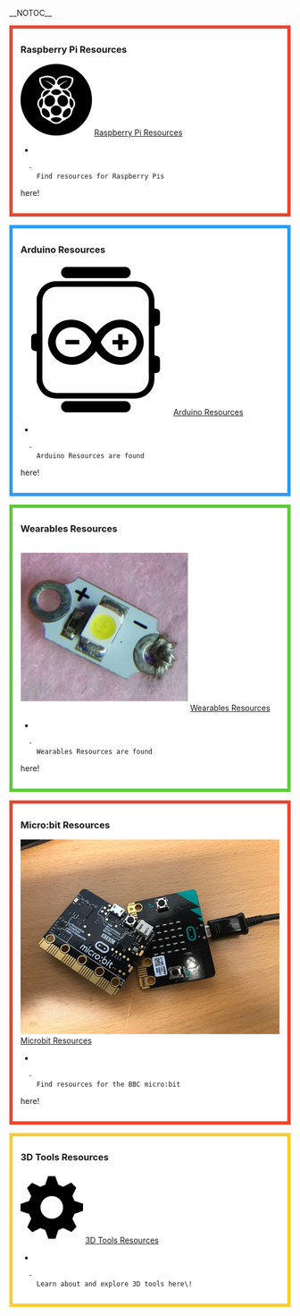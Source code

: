 \_\_NOTOC\_\_

<div style="margin:0; margin-top:0px; margin-bottom:15px; margin-right:0px; border:6px solid #ed462f; padding:.3em 1em 1em 1em; background-color:#FFFFFF;">

### Raspberry Pi Resources

![../files/raspberryicon2.png](../files/raspberryicon2.png "../files/raspberryicon2.png")
[Raspberry Pi Resources](Raspberry_Pi_Resource.md)

  - 
    
      -   
        Find resources for Raspberry Pis
here\!

  

</div>

<div style="margin:0; margin-top:0px; margin-bottom:15px; margin-right:0px; border:6px solid #2c9cfb; padding:.3em 1em 1em 1em; background-color:#FFFFFF;">

### Arduino Resources

![ link=Arduino Resource|left|100px](../files/Arduino_Resourceicon.png
" link=Arduino Resource|left|100px") [Arduino Resources](Arduino_Resource.md)

  - 
    
      -   
        Arduino Resources are found
here\!

  

</div>

<div style="margin:0; margin-top:0px; margin-bottom:15px; margin-right:0px; border:6px solid #61c93f; padding:.3em 1em 1em 1em; background-color:#FFFFFF;">

### Wearables Resources

![ link=Wearables Path|left|100px](../files/Wearables.png
" link=Wearables Path|left|100px") [Wearables Resources](Wearables_Path.md)

  - 
    
      -   
        Wearables Resources are found
here\!

  

</div>

<div style="margin:0; margin-top:0px; margin-bottom:15px; margin-right:0px; border:6px solid #ed462f; padding:.3em 1em 1em 1em; background-color:#FFFFFF;">

### Micro:bit Resources

![Microbit-2242373\_640.jpg](../files/Microbit-2242373_640.jpg
"../files/Microbit-2242373_640.jpg") [Microbit Resources](Microbit_Path.md)

  - 
    
      -   
        Find resources for the BBC micro:bit
here\!

  

</div>

<div style="margin:0; margin-top:0px; margin-bottom:15px; margin-right:0px; border:6px solid #fbcc33; padding:.3em 1em 1em 1em; background-color:#FFFFFF;">

### 3D Tools Resources

![ link=3D Tools Resource|left|100px](../files/3D_Tools_Resource2.png
" link=3D Tools Resource|left|100px") [3D Tools Resources](3D_Tools_Resource.md)

  - 
    
      -   
        Learn about and explore 3D tools here\!

  

</div>
